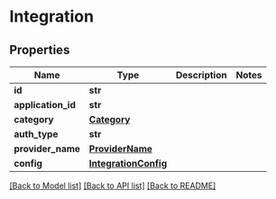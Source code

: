 # Integration

## Properties
Name | Type | Description | Notes
------------ | ------------- | ------------- | -------------
**id** | **str** |  | 
**application_id** | **str** |  | 
**category** | [**Category**](Category.md) |  | 
**auth_type** | **str** |  | 
**provider_name** | [**ProviderName**](ProviderName.md) |  | 
**config** | [**IntegrationConfig**](IntegrationConfig.md) |  | 

[[Back to Model list]](../README.md#documentation-for-models) [[Back to API list]](../README.md#documentation-for-api-endpoints) [[Back to README]](../README.md)


